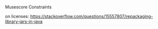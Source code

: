 Musescore Constraints


on licenses:
https://stackoverflow.com/questions/15557807/repackaging-library-jars-in-java
